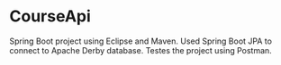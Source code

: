 # CourseApi
Spring Boot project using Eclipse and Maven.
Used Spring Boot JPA to connect to Apache Derby database. 
Testes the project using Postman.
